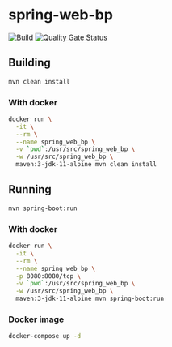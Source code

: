# spring-web-bp

[![Build](https://github.com/ViBiOh/spring-web-bp/workflows/Build/badge.svg)](https://github.com/ViBiOh/spring-web-bp/actions)
[![Quality Gate Status](https://sonarcloud.io/api/project_badges/measure?project=ViBiOh_spring-web-bp&metric=alert_status)](https://sonarcloud.io/dashboard?id=ViBiOh_spring-web-bp)

## Building

```bash
mvn clean install
```

### With docker

```bash
docker run \
  -it \
  --rm \
  --name spring_web_bp \
  -v `pwd`:/usr/src/spring_web_bp \
  -w /usr/src/spring_web_bp \
  maven:3-jdk-11-alpine mvn clean install
```

## Running

```bash
mvn spring-boot:run
```

### With docker

```bash
docker run \
  -it \
  --rm \
  --name spring_web_bp \
  -p 8080:8080/tcp \
  -v `pwd`:/usr/src/spring_web_bp \
  -w /usr/src/spring_web_bp \
  maven:3-jdk-11-alpine mvn spring-boot:run
```

### Docker image

```bash
docker-compose up -d
```

